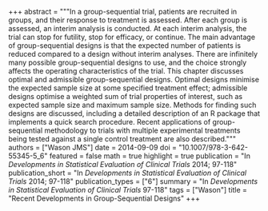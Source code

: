 +++
abstract = """In a group-sequential trial, patients are recruited in groups, and their response to treatment is assessed. After each group is assessed, an interim analysis is conducted. At each interim analysis, the trial can stop for futility, stop for efficacy, or continue. The main advantage of group-sequential designs is that the expected number of patients is reduced compared to a design without interim analyses. There are infinitely many possible group-sequential designs to use, and the choice strongly affects the operating characteristics of the trial. This chapter discusses optimal and admissible group-sequential designs. Optimal designs minimise the expected sample size at some specified treatment effect; admissible designs optimise a weighted sum of trial properties of interest, such as expected sample size and maximum sample size. Methods for finding such designs are discussed, including a detailed description of an R package that implements a quick search procedure. Recent applications of group-sequential methodology to trials with multiple experimental treatments being tested against a single control treatment are also described."""
authors = ["Wason JMS"]
date = 2014-09-09
doi = "10.1007/978-3-642-55345-5_6"
featured = false
math = true
highlight = true
publication = "In *Developments in Statistical Evaluation of Clinical Trials* 2014; 97-118"
publication_short = "In *Developments in Statistical Evaluation of Clinical Trials* 2014; 97-118"
publication_types = ["6"]
summary = "In *Developments in Statistical Evaluation of Clinical Trials* 97-118"
tags = ["Wason"]
title = "Recent Developments in Group-Sequential Designs"
+++
